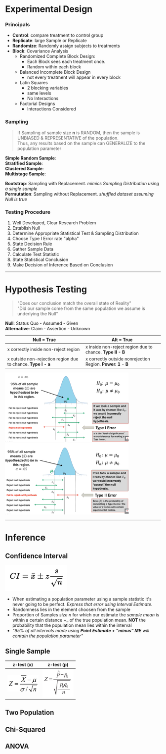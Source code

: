 # Experimental Design
### Principals
* **Control**: compare treatment to control group
* **Replicate**: large Sample or Replicate
* **Randomize**: Randomly assign subjects to treatments
* **Block**: Covariance Analysis
  + Randomized Complete Block Design:
    + Each Block sees each treatment once.
    + Random within each block
  + Balanced Incomplete Block Design
    + not every treatment will appear in every block
  + Latin Squares
    + 2 blocking variables
    + same levels
    + No Interactions
  + Factorial Designs
    + Interactions Considered

### Sampling
> If Sampling of sample size **n** is RANDOM, then the sample is UNBIASED & REPRESENTATIVE of the population. \
Thus, any results based on the sample can GENERALIZE to the population parameter

**Simple Random Sample**:\
**Stratified Sample**:\
**Clustered Sample**:\
**Multistage Sample**:

**Bootstrap**: Sampling with Replacement. *mimics Sampling Distribution using a single sample*\
**Permutation**: Sampling without Replacement. _shuffled dataset assuming Null is true_


### Testing Procedure
1. Well Developed, Clear Research Problem
2. Establish Null
3. Determine Appropriate Statistical Test & Sampling Distribution
4. Choose Type I Error rate "alpha"
5. State Decision Rule
6. Gather Sample Data
7. Calculate Test Statistic
8. State Statistical Conclusion
9. Make Decision of Inference Based on Conclusion

---

# Hypothesis Testing
> "Does our conclusion match the overall state of Reality"\
"Did our sample come from the same population we assume is underlying the Null"

**Null**: Status Quo - Assumed - Given\
**Alternative**: Claim - Assertion - Unknown

Null = True | Alt = True
 --- | ---
x correctly inside non-reject region | x inside non-reject region due to chance. **Type II - B**
x outside non-rejection region due to chance. **Type I - a** | x correctly outside nonrejection Region. **Power: 1 - B**

<p float="left">
  <img src="Images/TYPE1.PNG" width="400" />
  <img src="Images/TYPE2.PNG" width="400" />
</p>

---

# Inference

## Confidence Interval
<img src="Images/CI.PNG" width="200">

* When estimating a population parameter using a sample statistic it's never going to be perfect. _Express that error using Interval Estimate_.
* Randomness lies in the element choosen from the sample
* Proportion of Samples _size n_ for which our estimate the _sample mean_ is within a certain distance +_ of the true population mean. **NOT** the probability that the population mean lies within the interval
* _"95% of all intervals made using **Point Estimate + "minus" ME** will contain the population parameter"_

## Single Sample

z-test (x) | z-test (p)
--- | ---
<img src="Images/ztestx.PNG" width="100"> | <img src="Images/ztestp.PNG" width="100">

## Two Population

## Chi-Squared

## ANOVA
